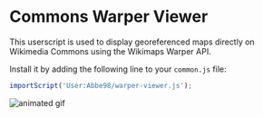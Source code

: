 # Commons Warper Viewer

This userscript is used to display georeferenced maps directly on Wikimedia Commons using the Wikimaps Warper API.

Install it by adding the following line to your `common.js` file:

```javascript
importScript('User:Abbe98/warper-viewer.js');
```

![animated gif](https://github.com/Abbe98/abbe98.github.com/raw/master/assets/warper-commons-viewer.gif)
